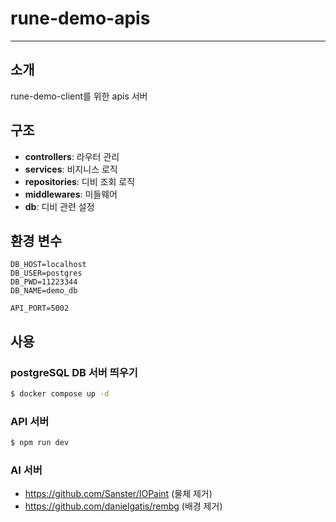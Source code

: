 # rune-demo-apis

--- 

## 소개

rune-demo-client를 위한 apis 서버

## 구조
- **controllers**: 라우터 관리
- **services**: 비지니스 로직
- **repositories**: 디비 조회 로직
- **middlewares**: 미들웨어
- **db**: 디비 관련 설정


## 환경 변수

```
DB_HOST=localhost
DB_USER=postgres
DB_PWD=11223344
DB_NAME=demo_db

API_PORT=5002
```

## 사용

### postgreSQL DB 서버 띄우기

```bash
$ docker compose up -d
```

### API 서버
```bash
$ npm run dev
```

### AI 서버
- https://github.com/Sanster/IOPaint (물체 제거)
- https://github.com/danielgatis/rembg (배경 제거)

